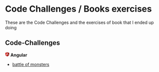 # Code Challenges / Books exercises
These are the Code Challenges and the exercises of book that I ended up doing

## Code-Challenges

**<img src="./interviews/angular/angular.svg" height="15"></img> Angular**
* [battle of monsters](interviews/angular-battle-of-monsters)